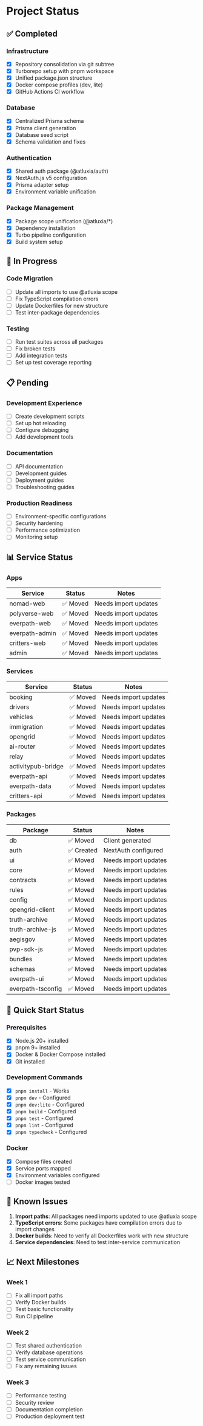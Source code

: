 # Project Status

## ✅ Completed

### Infrastructure
- [x] Repository consolidation via git subtree
- [x] Turborepo setup with pnpm workspace
- [x] Unified package.json structure
- [x] Docker compose profiles (dev, lite)
- [x] GitHub Actions CI workflow

### Database
- [x] Centralized Prisma schema
- [x] Prisma client generation
- [x] Database seed script
- [x] Schema validation and fixes

### Authentication
- [x] Shared auth package (@atluxia/auth)
- [x] NextAuth.js v5 configuration
- [x] Prisma adapter setup
- [x] Environment variable unification

### Package Management
- [x] Package scope unification (@atluxia/*)
- [x] Dependency installation
- [x] Turbo pipeline configuration
- [x] Build system setup

## 🔄 In Progress

### Code Migration
- [ ] Update all imports to use @atluxia scope
- [ ] Fix TypeScript compilation errors
- [ ] Update Dockerfiles for new structure
- [ ] Test inter-package dependencies

### Testing
- [ ] Run test suites across all packages
- [ ] Fix broken tests
- [ ] Add integration tests
- [ ] Set up test coverage reporting

## 📋 Pending

### Development Experience
- [ ] Create development scripts
- [ ] Set up hot reloading
- [ ] Configure debugging
- [ ] Add development tools

### Documentation
- [ ] API documentation
- [ ] Development guides
- [ ] Deployment guides
- [ ] Troubleshooting guides

### Production Readiness
- [ ] Environment-specific configurations
- [ ] Security hardening
- [ ] Performance optimization
- [ ] Monitoring setup

## 📊 Service Status

### Apps
| Service | Status | Notes |
|---------|--------|-------|
| nomad-web | ✅ Moved | Needs import updates |
| polyverse-web | ✅ Moved | Needs import updates |
| everpath-web | ✅ Moved | Needs import updates |
| everpath-admin | ✅ Moved | Needs import updates |
| critters-web | ✅ Moved | Needs import updates |
| admin | ✅ Moved | Needs import updates |

### Services
| Service | Status | Notes |
|---------|--------|-------|
| booking | ✅ Moved | Needs import updates |
| drivers | ✅ Moved | Needs import updates |
| vehicles | ✅ Moved | Needs import updates |
| immigration | ✅ Moved | Needs import updates |
| opengrid | ✅ Moved | Needs import updates |
| ai-router | ✅ Moved | Needs import updates |
| relay | ✅ Moved | Needs import updates |
| activitypub-bridge | ✅ Moved | Needs import updates |
| everpath-api | ✅ Moved | Needs import updates |
| everpath-data | ✅ Moved | Needs import updates |
| critters-api | ✅ Moved | Needs import updates |

### Packages
| Package | Status | Notes |
|---------|--------|-------|
| db | ✅ Moved | Client generated |
| auth | ✅ Created | NextAuth configured |
| ui | ✅ Moved | Needs import updates |
| core | ✅ Moved | Needs import updates |
| contracts | ✅ Moved | Needs import updates |
| rules | ✅ Moved | Needs import updates |
| config | ✅ Moved | Needs import updates |
| opengrid-client | ✅ Moved | Needs import updates |
| truth-archive | ✅ Moved | Needs import updates |
| truth-archive-js | ✅ Moved | Needs import updates |
| aegisgov | ✅ Moved | Needs import updates |
| pvp-sdk-js | ✅ Moved | Needs import updates |
| bundles | ✅ Moved | Needs import updates |
| schemas | ✅ Moved | Needs import updates |
| everpath-ui | ✅ Moved | Needs import updates |
| everpath-tsconfig | ✅ Moved | Needs import updates |

## 🚀 Quick Start Status

### Prerequisites
- [x] Node.js 20+ installed
- [x] pnpm 9+ installed
- [x] Docker & Docker Compose installed
- [x] Git installed

### Development Commands
- [x] `pnpm install` - Works
- [x] `pnpm dev` - Configured
- [x] `pnpm dev:lite` - Configured
- [x] `pnpm build` - Configured
- [x] `pnpm test` - Configured
- [x] `pnpm lint` - Configured
- [x] `pnpm typecheck` - Configured

### Docker
- [x] Compose files created
- [x] Service ports mapped
- [x] Environment variables configured
- [ ] Docker images tested

## 🔧 Known Issues

1. **Import paths**: All packages need imports updated to use @atluxia scope
2. **TypeScript errors**: Some packages have compilation errors due to import changes
3. **Docker builds**: Need to verify all Dockerfiles work with new structure
4. **Service dependencies**: Need to test inter-service communication

## 📈 Next Milestones

### Week 1
- [ ] Fix all import paths
- [ ] Verify Docker builds
- [ ] Test basic functionality
- [ ] Run CI pipeline

### Week 2
- [ ] Test shared authentication
- [ ] Verify database operations
- [ ] Test service communication
- [ ] Fix any remaining issues

### Week 3
- [ ] Performance testing
- [ ] Security review
- [ ] Documentation completion
- [ ] Production deployment test